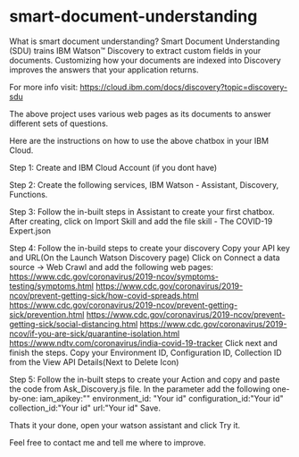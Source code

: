 # smart-document-understanding
What is smart document understanding?
Smart Document Understanding (SDU) trains IBM Watson™ Discovery to extract custom fields in your documents. Customizing how your documents are indexed into Discovery improves the answers that your application returns.

For more info visit: 
https://cloud.ibm.com/docs/discovery?topic=discovery-sdu

The above project uses various web pages as its documents to answer different sets of questions.

Here are the instructions on how to use the above chatbox in your IBM Cloud.

Step 1: Create and IBM Cloud Account (if you dont have)

Step 2: Create the following services, IBM Watson - Assistant, Discovery, Functions.

Step 3: Follow the in-built steps in Assistant to create your first chatbox. 
        After creating, click on Import Skill and add the file skill - The COVID-19 Expert.json

Step 4: Follow the in-build steps to create your discovery
        Copy your API key and URL(On the Launch Watson Discovery page)
        Click on Connect a data source -> Web Crawl and add the following web pages:
        https://www.cdc.gov/coronavirus/2019-ncov/symptoms-testing/symptoms.html
        https://www.cdc.gov/coronavirus/2019-ncov/prevent-getting-sick/how-covid-spreads.html   
        https://www.cdc.gov/coronavirus/2019-ncov/prevent-getting-sick/prevention.html
        https://www.cdc.gov/coronavirus/2019-ncov/prevent-getting-sick/social-distancing.html
        https://www.cdc.gov/coronavirus/2019-ncov/if-you-are-sick/quarantine-isolation.html
        https://www.ndtv.com/coronavirus/india-covid-19-tracker
        Click next and finish the steps.
        Copy your Environment ID, Configuration ID, Collection ID from the View API Details(Next to Delete Icon) 

Step 5: Follow the in-built steps to create your Action and copy and paste the code from Ask_Discovery.js file.
        In the parameter add the following one-by-one:
        iam_apikey:"<Your API KEY>"
        environment_id: "Your id"
        configuration_id:"Your id"
        collection_id:"Your id"
        url:"Your id"
        Save.


Thats it your done, open your watson assistant and click Try it.

Feel free to contact me and tell me where to improve.  
